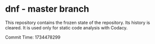 # dnf - master branch

This repository contains the frozen state of the repository.
Its history is cleared. It is used only for static code
analysis with Codacy.

Commit Time: 1734478299